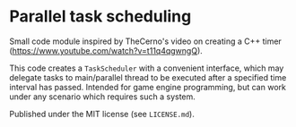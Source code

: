 # Parallel task scheduling

Small code module inspired by TheCerno's video on creating a C++ timer (https://www.youtube.com/watch?v=t11q4qgwngQ).

This code creates a `TaskScheduler` with a convenient interface, which may delegate tasks to main/parallel thread to
be executed after a specified time interval has passed. Intended for game engine programming, but can work under any
scenario which requires such a system.

Published under the MIT license (see `LICENSE.md`).
